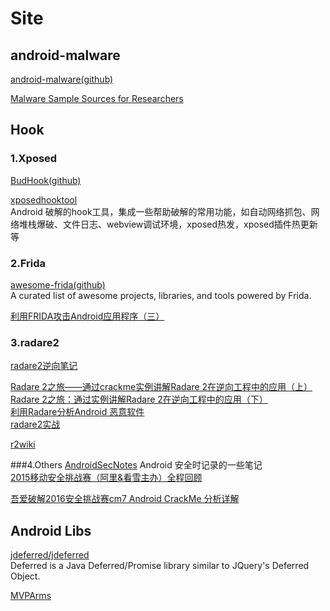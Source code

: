# Site


## android-malware

[android-malware(github)](https://github.com/ashishb/android-malware)

[Malware Sample Sources for Researchers](https://zeltser.com/malware-sample-sources/)


## Hook

### 1.Xposed

[BudHook(github)](https://github.com/bmax121/BudHook)


[xposedhooktool](https://gitee.com/virjar/xposedhooktool/tree/master)  
Android 破解的hook工具，集成一些帮助破解的常用功能，如自动网络抓包、网络堆栈爆破、文件日志、webview调试环境，xposed热发，xposed插件热更新等  

### 2.Frida

[awesome-frida(github)](https://github.com/dweinstein/awesome-frida)  
A curated list of awesome projects, libraries, and tools powered by Frida.

[利用FRIDA攻击Android应用程序（三）](https://blog.csdn.net/omnispace/article/details/72528973)


### 3.radare2

[radare2逆向笔记
](https://www.cnblogs.com/pannengzhi/p/play-with-radare2.html)

[Radare 2之旅——通过crackme实例讲解Radare 2在逆向工程中的应用（上）](http://www.360zhijia.com/360anquanke/301347.html)  
[Radare 2之旅：通过实例讲解Radare 2在逆向工程中的应用（下）](http://www.360zhijia.com/360anquanke/306181.html)  
[利用Radare分析Android 恶意软件](https://www.anquanke.com/post/id/84985)  
[radare2实战](http://www.hetianlab.com/cour.do?w=1&c=Cee9320adea6e062018011816570500001)



[r2wiki](http://r2wiki.readthedocs.io/en/latest/)

###4.Others
[AndroidSecNotes](https://github.com/JnuSimba/AndroidSecNotes) Android 安全时记录的一些笔记  
[2015移动安全挑战赛（阿里&看雪主办）全程回顾](https://www.secpulse.com/archives/5731.html) 

[吾爱破解2016安全挑战赛cm7 Android CrackMe 分析详解](https://www.52pojie.cn/forum.php?mod=viewthread&tid=484892&digest=1)

## Android Libs

[jdeferred/jdeferred](https://github.com/jdeferred/jdeferred)  
Deferred is a Java Deferred/Promise library similar to JQuery's Deferred Object.

[MVPArms](https://github.com/JessYanCoding/MVPArms)




